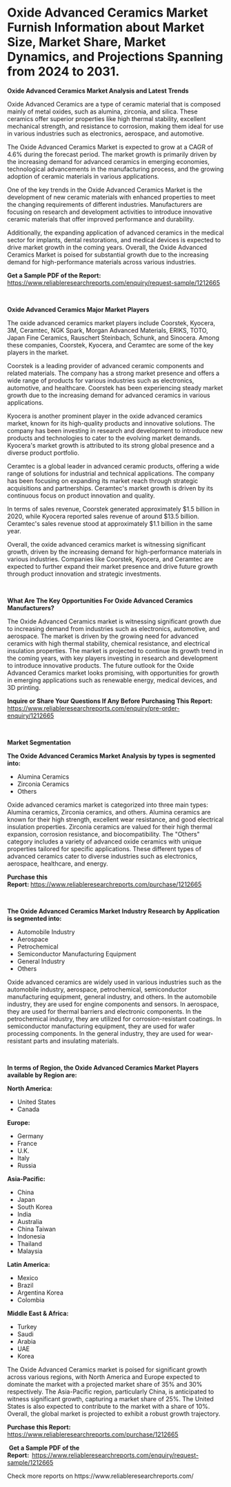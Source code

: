 <p><h1>Oxide Advanced Ceramics Market Furnish Information about Market Size, Market Share, Market Dynamics, and Projections Spanning from 2024 to 2031.</h1></p><p><strong>Oxide Advanced Ceramics Market Analysis and Latest Trends</strong></p>
<p><p>Oxide Advanced Ceramics are a type of ceramic material that is composed mainly of metal oxides, such as alumina, zirconia, and silica. These ceramics offer superior properties like high thermal stability, excellent mechanical strength, and resistance to corrosion, making them ideal for use in various industries such as electronics, aerospace, and automotive.</p><p>The Oxide Advanced Ceramics Market is expected to grow at a CAGR of 4.6% during the forecast period. The market growth is primarily driven by the increasing demand for advanced ceramics in emerging economies, technological advancements in the manufacturing process, and the growing adoption of ceramic materials in various applications.</p><p>One of the key trends in the Oxide Advanced Ceramics Market is the development of new ceramic materials with enhanced properties to meet the changing requirements of different industries. Manufacturers are focusing on research and development activities to introduce innovative ceramic materials that offer improved performance and durability.</p><p>Additionally, the expanding application of advanced ceramics in the medical sector for implants, dental restorations, and medical devices is expected to drive market growth in the coming years. Overall, the Oxide Advanced Ceramics Market is poised for substantial growth due to the increasing demand for high-performance materials across various industries.</p></p>
<p><strong>Get a Sample PDF of the Report:&nbsp;</strong> <a href="https://www.reliableresearchreports.com/enquiry/request-sample/1212665">https://www.reliableresearchreports.com/enquiry/request-sample/1212665</a></p>
<p>&nbsp;</p>
<p><strong>Oxide Advanced Ceramics Major Market Players</strong></p>
<p><p>The oxide advanced ceramics market players include Coorstek, Kyocera, 3M, Ceramtec, NGK Spark, Morgan Advanced Materials, ERIKS, TOTO, Japan Fine Ceramics, Rauschert Steinbach, Schunk, and Sinocera. Among these companies, Coorstek, Kyocera, and Ceramtec are some of the key players in the market.</p><p>Coorstek is a leading provider of advanced ceramic components and related materials. The company has a strong market presence and offers a wide range of products for various industries such as electronics, automotive, and healthcare. Coorstek has been experiencing steady market growth due to the increasing demand for advanced ceramics in various applications.</p><p>Kyocera is another prominent player in the oxide advanced ceramics market, known for its high-quality products and innovative solutions. The company has been investing in research and development to introduce new products and technologies to cater to the evolving market demands. Kyocera's market growth is attributed to its strong global presence and a diverse product portfolio.</p><p>Ceramtec is a global leader in advanced ceramic products, offering a wide range of solutions for industrial and technical applications. The company has been focusing on expanding its market reach through strategic acquisitions and partnerships. Ceramtec's market growth is driven by its continuous focus on product innovation and quality.</p><p>In terms of sales revenue, Coorstek generated approximately $1.5 billion in 2020, while Kyocera reported sales revenue of around $13.5 billion. Ceramtec's sales revenue stood at approximately $1.1 billion in the same year.</p><p>Overall, the oxide advanced ceramics market is witnessing significant growth, driven by the increasing demand for high-performance materials in various industries. Companies like Coorstek, Kyocera, and Ceramtec are expected to further expand their market presence and drive future growth through product innovation and strategic investments.</p></p>
<p>&nbsp;</p>
<p><strong>What Are The Key Opportunities For Oxide Advanced Ceramics Manufacturers?</strong></p>
<p><p>The Oxide Advanced Ceramics market is witnessing significant growth due to increasing demand from industries such as electronics, automotive, and aerospace. The market is driven by the growing need for advanced ceramics with high thermal stability, chemical resistance, and electrical insulation properties. The market is projected to continue its growth trend in the coming years, with key players investing in research and development to introduce innovative products. The future outlook for the Oxide Advanced Ceramics market looks promising, with opportunities for growth in emerging applications such as renewable energy, medical devices, and 3D printing.</p></p>
<p><strong>Inquire or Share Your Questions If Any Before Purchasing This Report:</strong> <a href="https://www.reliableresearchreports.com/enquiry/pre-order-enquiry/1212665">https://www.reliableresearchreports.com/enquiry/pre-order-enquiry/1212665</a></p>
<p>&nbsp;</p>
<p><strong>Market Segmentation</strong></p>
<p><strong>The Oxide Advanced Ceramics Market Analysis by types is segmented into:</strong></p>
<p><ul><li>Alumina Ceramics</li><li>Zirconia Ceramics</li><li>Others</li></ul></p>
<p><p>Oxide advanced ceramics market is categorized into three main types: Alumina ceramics, Zirconia ceramics, and others. Alumina ceramics are known for their high strength, excellent wear resistance, and good electrical insulation properties. Zirconia ceramics are valued for their high thermal expansion, corrosion resistance, and biocompatibility. The "Others" category includes a variety of advanced oxide ceramics with unique properties tailored for specific applications. These different types of advanced ceramics cater to diverse industries such as electronics, aerospace, healthcare, and energy.</p></p>
<p><strong>Purchase this Report:&nbsp;</strong><a href="https://www.reliableresearchreports.com/purchase/1212665">https://www.reliableresearchreports.com/purchase/1212665</a></p>
<p>&nbsp;</p>
<p><strong>The Oxide Advanced Ceramics Market Industry Research by Application is segmented into:</strong></p>
<p><ul><li>Automobile Industry</li><li>Aerospace</li><li>Petrochemical</li><li>Semiconductor Manufacturing Equipment</li><li>General Industry</li><li>Others</li></ul></p>
<p><p>Oxide advanced ceramics are widely used in various industries such as the automobile industry, aerospace, petrochemical, semiconductor manufacturing equipment, general industry, and others. In the automobile industry, they are used for engine components and sensors. In aerospace, they are used for thermal barriers and electronic components. In the petrochemical industry, they are utilized for corrosion-resistant coatings. In semiconductor manufacturing equipment, they are used for wafer processing components. In the general industry, they are used for wear-resistant parts and insulating materials.</p></p>
<p>&nbsp;</p>
<p><strong>In terms of Region, the Oxide Advanced Ceramics Market Players available by Region are:</strong></p>
<p>
    <p> <strong> North America: </strong>
        <ul>
            <li>United States</li>
            <li>Canada</li>
        </ul>
        </p> 
    <p> <strong> Europe: </strong>
        <ul>
            <li>Germany</li>
            <li>France</li>
            <li>U.K.</li>
            <li>Italy</li>
            <li>Russia</li>
        </ul>
        </p> 
    <p> <strong> Asia-Pacific: </strong>
        <ul>
            <li>China</li>
            <li>Japan</li>
            <li>South Korea</li>
            <li>India</li>
            <li>Australia</li>
            <li>China Taiwan</li>
            <li>Indonesia</li>
            <li>Thailand</li>
            <li>Malaysia</li>
        </ul>
        </p> 
    <p> <strong> Latin America: </strong>
        <ul>
            <li>Mexico</li>
            <li>Brazil</li>
            <li>Argentina Korea</li>
            <li>Colombia</li>
        </ul>
        </p> 
    <p> <strong> Middle East & Africa: </strong>
        <ul>
            <li>Turkey</li>
            <li>Saudi</li>
            <li>Arabia</li>
            <li>UAE</li>
            <li>Korea</li>
        </ul>
    </p>
    </p>
<p><p>The Oxide Advanced Ceramics market is poised for significant growth across various regions, with North America and Europe expected to dominate the market with a projected market share of 35% and 30% respectively. The Asia-Pacific region, particularly China, is anticipated to witness significant growth, capturing a market share of 25%. The United States is also expected to contribute to the market with a share of 10%. Overall, the global market is projected to exhibit a robust growth trajectory.</p></p>
<p><strong>Purchase this Report: </strong><a href="https://www.reliableresearchreports.com/purchase/1212665">https://www.reliableresearchreports.com/purchase/1212665</a></p>
<p>&nbsp;<strong>Get a Sample PDF of the Report:&nbsp;&nbsp;</strong><a href="https://www.reliableresearchreports.com/enquiry/request-sample/1212665">https://www.reliableresearchreports.com/enquiry/request-sample/1212665</a></p>
<p><strong></strong></p>
<p>Check more reports on https://www.reliableresearchreports.com/</p>